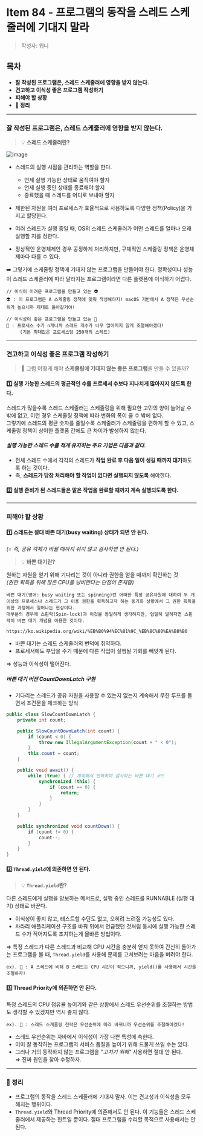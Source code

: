 # Item 84 - 프로그램의 동작을 스레드 스케줄러에 기대지 말라

> 작성자: 워니

## 목차
- **잘 작성된 프로그램은, 스레드 스케줄러에 영향을 받지 않는다.**  
- **견고하고 이식성 좋은 프로그램 작성하기**
- **피해야 할 상황**  
- **📌 정리**

---

### 잘 작성된 프로그램은, 스레드 스케줄러에 영향을 받지 않는다.

> 💡 **스레드 스케줄러란?**

![image](https://github.com/Poin-Book/2023.09-Effective_Java/assets/116738827/9b6fa332-cc57-4097-8abb-e0e8110746d1)

- 스레드의 실행 시점을 관리하는 역할을 한다.
    - 언제 실행 가능한 상태로 움직여야 할지
    - 언제 실행 중인 상태를 종료해야 할지
    - 종료했을 때 스레드를 어디로 보내야 할지
      
- 제한된 자원을 여러 프로세스가 효율적으로 사용하도록 다양한 정책(Policy)을 가지고 할당한다.
- 여러 스레드가 실행 중일 때, OS의 스레드 스케줄러가 어떤 스레드를 얼마나 오래 실행할 지를 정한다.
- 정상적인 운영체제인 경우 공정하게 처리하지만, 구체적인 스케줄링 정책은 운영체제마다 다를 수 있다.

➡️ 그렇기에 스케줄링 정책에 기대지 않는 프로그램을 만들어야 한다. 정확성이나 성능이 스레드 스케줄러에 따라 달라지는 프로그램이라면 다른 플랫폼에 이식하기 어렵다.

```
// 이식이 어려운 프로그램을 만들고 있는 👽
👽 : 이 프로그램은 A 스케줄링 정책에 맞춰 작성해야지! macOS 기반에서 A 정책은 우선순위가 높으니까 제대로 돌아갈거야!

// 이식성이 좋은 프로그램을 만들고 있는 🐰
🐰 : 프로세스 수가 n개니까 스레드 개수가 너무 많아지지 않게 조절해야겠다!
     (기본 최대값은 프로세스당 250개의 스레드)
```

---

### 견고하고 이식성 좋은 프로그램 작성하기

> 🤔 그럼 어떻게 해야 **스케줄링에 기대지 않는 좋은 프로그램**을 만들 수 있을까? 

#### 1️⃣ 실행 가능한 스레드의 평균적인 수를 프로세서 수보다 지나치게 많아지지 않도록 한다.

스레드가 많을수록 스레드 스케줄러는 스케줄링을 위해 필요한 고민의 양이 늘어날 수 밖에 없고, 이런 경우 스케줄링 정책에 따라 변화의 폭이 클 수 밖에 없다.  
그렇기에 스레드의 평균 숫자를 줄일수록 스케줄러가 스케줄링을 편하게 할 수 있고, 스케줄링 정책이 상이한 플랫폼 간에도 큰 차이가 발생하지 않는다.  

#### _실행 가능한 스레드 수를 적게 유지하는 주요 기법은 다음과 같다._
- 전체 스레드 수에서 각각의 스레드가 **작업 완료 후 다음 일이 생길 때까지 대기**하도록 하는 것이다.
- 즉, **스레드가 당장 처리해야 할 작업이 없다면 실행되지 않도록** 해야한다.

#### 2️⃣ 실행 준비가 된 스레드들은 맡은 작업을 완료할 때까지 계속 실행되도록 한다.

---

### 피해야 할 상황

#### 1️⃣ 스레드는 절대 바쁜 대기(busy waiting) 상태가 되면 안 된다.
_(= 즉, 공유 객체가 바뀔 때까지 쉬지 않고 검사하면 안 된다.)_

> 💡 **바쁜 대기란?**

원하는 자원을 얻기 위해 기다리는 것이 아니라 권한을 얻을 때까지 확인하는 것  
_(권한 획득을 위해 많은 CPU를 낭비한다는 단점이 존재함)_

```
바쁜 대기(영어: busy waiting 또는 spinning)란 어떠한 특정 공유자원에 대하여 두 개 이상의 프로세스나 스레드가 그 이용 권한을 획득하고자 하는 동기화 상황에서 그 권한 획득을 위한 과정에서 일어나는 현상이다.  
대부분의 경우에 스핀락(Spin-lock)과 이것을 동일하게 생각하지만, 엄밀히 말하자면 스핀락이 바쁜 대기 개념을 이용한 것이다.

https://ko.wikipedia.org/wiki/%EB%B0%94%EC%81%9C_%EB%8C%80%EA%B8%B0
```

- 바쁜 대기는 스레드 스케줄러의 변덕에 취약하다.
- 프로세서에도 부담을 주기 때문에 다른 작업이 실행될 기회를 빼앗게 된다.  

⇒ 성능과 이식성이 떨어진다.

##### 바쁜 대기 버전 CountDownLatch 구현
- 기다리는 스레드가 공유 자원을 사용할 수 있는지 없는지 계속해서 무한 루프를 돌면서 조건문을 체크하는 방식

``` java
public class SlowCountDownLatch {
    private int count;

    public SlowCountDownLatch(int count) {
        if (count < 0) {
            throw new IllegalArgumentException(count + " < 0");
        }
        this.count = count;
    }

    public void await() {
        while (true) { // 계속해서 반복하며 검사하는 바쁜 대기 코드
            synchronized (this) {
                if (count == 0) {
                    return;
                }
            }
        }
    }

    public synchronized void countDown() {
        if (count != 0) {
            count--;
        }
    }
}
```

#### 2️⃣ `Thread.yield`에 의존하면 안 된다.

> 💡 **`Thread.yield`란?**

다른 스레드에게 실행을 양보하는 메서드로, 실행 중인 스레드를 RUNNABLE (실행 대기) 상태로 바꾼다.

- 이식성이 좋지 않고, 테스트할 수단도 없고, 오히려 느려질 가능성도 있다. 
- 차라리 애플리케이션 구조를 바꿔 위에서 언급했던 것처럼 동시에 실행 가능한 스레드 수가 적어지도록 조치하는게 올바른 방법이다.

⇒ 특정 스레드가 다른 스레드과 비교해 CPU 시간을 충분히 얻지 못하여 간신히 돌아가는 프로그램을 볼 때, `Thread.yield`를 사용해 문제를 고쳐보려는 마음을 버려야 한다.

```
ex). 🐶 : A 스레드에 비해 B 스레드는 CPU 시간이 적으니까, yield()를 사용해서 시간을 조절하자!
```

#### 3️⃣ Thread Priority에 의존하면 안 된다.

특정 스레드의 CPU 점유율 높이기와 같은 상황에서 스레드 우선순위를 조절하는 방법도 생각할 수 있겠지만 역시 좋지 않다.

```
ex). 🐶 : 스레드 스케줄링 전략은 우선순위에 따라 바뀌니까 우선순위를 조절해야겠다!
```

- 스레드 우선순위는 자바에서 이식성이 가장 나쁜 특성에 속한다.
- 이미 잘 동작하는 프로그램의 서비스 품질을 높이기 위해 드물게 쓰일 수는 있다.
- 그러나 거의 동작하지 않는 프로그램을 _"고치기 위해"_ 사용하면 절대 안 된다.  
  ⇒ 진짜 원인을 찾아 수정하자.

---

### 📌 정리
- 프로그램의 동작을 스레드 스케줄러에 기대지 말자. 이는 견고성과 이식성을 모두 해치는 행위이다.
- `Thread.yield`와 Thread Priority에 의존해서도 안 된다. 이 기능들은 스레드 스케줄러에서 제공하는 힌트일 뿐이다.
  절대 프로그램을 수리할 목적으로 사용해서는 안 된다.
  
